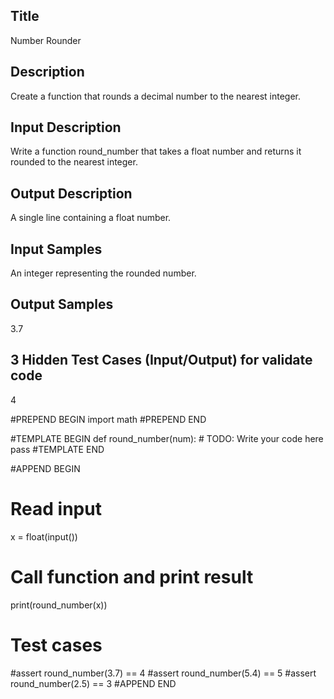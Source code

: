 ## Title
Number Rounder

## Description
Create a function that rounds a decimal number to the nearest integer.

## Input Description
Write a function round_number that takes a float number and returns it rounded to the nearest integer.

## Output Description
A single line containing a float number.

## Input Samples
An integer representing the rounded number.

## Output Samples
3.7

## 3 Hidden Test Cases (Input/Output) for validate code
4


#PREPEND BEGIN
import math
#PREPEND END

#TEMPLATE BEGIN
def round_number(num):
    # TODO: Write your code here
    pass
#TEMPLATE END

#APPEND BEGIN
# Read input
x = float(input())

# Call function and print result
print(round_number(x))

# Test cases
#assert round_number(3.7) == 4
#assert round_number(5.4) == 5
#assert round_number(2.5) == 3
#APPEND END
